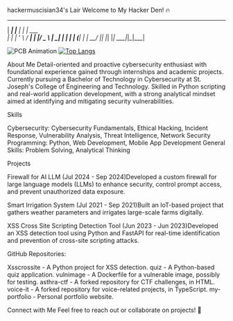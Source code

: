 hackermuscisian34's Lair
Welcome to My Hacker Den! 🔥
   _____ _          _ _       
  |  ___| |__   ___| | | ___  
  | |_  | '_ \ / __| | |/ _ \ 
  |  _| | | | | (__| | |  __/
  |_|   |_| |_| \___|_|_|\___|

 ![PCB Animation](https://media.giphy.com/media/your-gif-id/pcb.gif)
  [![Top Langs](https://github-readme-stats.vercel.app/api/top-langs/?username=hackermuscisian34&layout=pie&theme=dark)](https://github.com/anuraghazra/github-readme-stats)

About Me
Detail-oriented and proactive cybersecurity enthusiast with foundational experience gained through internships and academic projects. Currently pursuing a Bachelor of Technology in Cybersecurity at St. Joseph's College of Engineering and Technology. Skilled in Python scripting and real-world application development, with a strong analytical mindset aimed at identifying and mitigating security vulnerabilities.

Skills

Cybersecurity: Cybersecurity Fundamentals, Ethical Hacking, Incident Response, Vulnerability Analysis, Threat Intelligence, Network Security
Programming: Python, Web Development, Mobile App Development
General Skills: Problem Solving, Analytical Thinking


Projects

Firewall for AI LLM (Jul 2024 - Sep 2024)Developed a custom firewall for large language models (LLMs) to enhance security, control prompt access, and prevent unauthorized data exposure.

Smart Irrigation System (Jul 2021 - Sep 2021)Built an IoT-based project that gathers weather parameters and irrigates large-scale farms digitally.

XSS Cross Site Scripting Detection Tool (Jun 2023 - Jun 2023)Developed an XSS detection tool using Python and FastAPI for real-time identification and prevention of cross-site scripting attacks.

GitHub Repositories:

Xsscrossite - A Python project for XSS detection.
quiz - A Python-based quiz application.
vulnimage - A Dockerfile for a vulnerable image, possibly for testing.
asthra-ctf - A forked repository for CTF challenges, in HTML.
voice-it - A forked repository for voice-related projects, in TypeScript.
my-portfolio - Personal portfolio website.




Connect with Me
Feel free to reach out or collaborate on projects! 🚀

